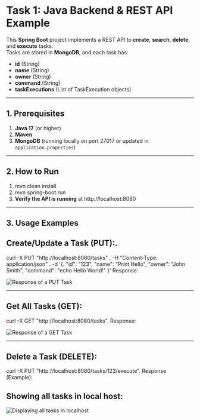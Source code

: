 # Task 1: Java Backend & REST API Example

This **Spring Boot** project implements a REST API to **create**, **search**, **delete**, and **execute** tasks.  
Tasks are stored in **MongoDB**, and each task has:
- **id** (String)
- **name** (String)
- **owner** (String)
- **command** (String)
- **taskExecutions** (List of TaskExecution objects)

---

## **1. Prerequisites**

1. **Java 17** (or higher)  
2. **Maven**  
3. **MongoDB** (running locally on port 27017 or updated in `application.properties`)

---

## **2. How to Run**

1. mvn clean install
2. mvn spring-boot:run
3. **Verify the API is running** at http://localhost:8080

---

## **3. Usage Examples**
## **Create/Update a Task (PUT):**.
curl -X PUT "http://localhost:8080/tasks" \.
     -H "Content-Type: application/json" \.
     -d '{.
       "id": "123",
       "name": "Print Hello",
       "owner": "John Smith",
       "command": "echo Hello World!"
     }'
Response:

![Response of a PUT Task](https://github.com/user-attachments/assets/116209e7-c0d2-4979-8876-871ee4a78c17)

---

## **Get All Tasks (GET):** 
curl -X GET "http://localhost:8080/tasks".
Response:

![Response of a GET Task](https://github.com/user-attachments/assets/d6c08a97-42d9-4837-a446-f46d5758c060)

---

## **Delete a Task (DELETE):**
curl -X PUT "http://localhost:8080/tasks/123/execute".
Response (Example):


## **Showing all tasks in local host:**
![Displaying all tasks in localhost](https://github.com/user-attachments/assets/55c33bba-b167-412f-aacb-063eceb8b2f3)


